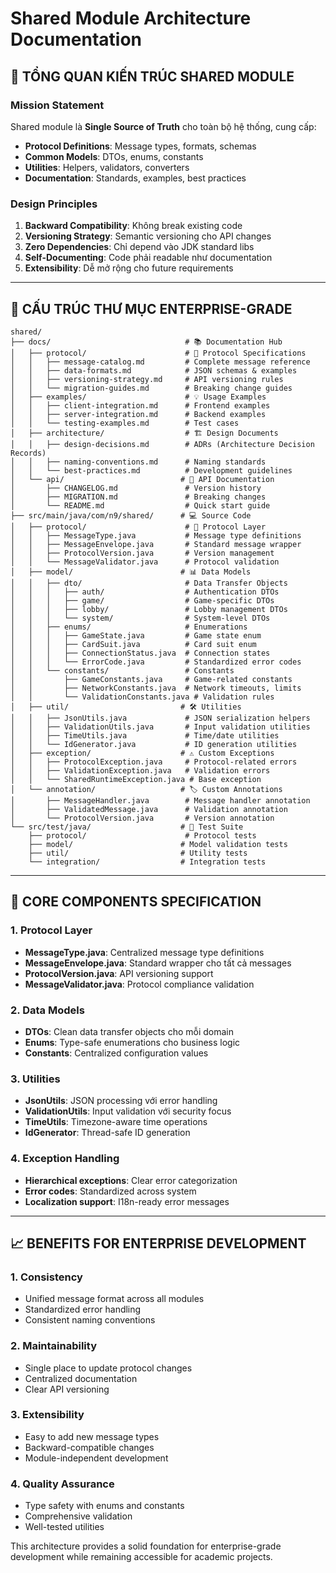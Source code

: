 # Shared Module Architecture Documentation

## 🎯 **TỔNG QUAN KIẾN TRÚC SHARED MODULE**

### **Mission Statement**
Shared module là **Single Source of Truth** cho toàn bộ hệ thống, cung cấp:
- **Protocol Definitions**: Message types, formats, schemas
- **Common Models**: DTOs, enums, constants
- **Utilities**: Helpers, validators, converters
- **Documentation**: Standards, examples, best practices

### **Design Principles**
1. **Backward Compatibility**: Không break existing code
2. **Versioning Strategy**: Semantic versioning cho API changes
3. **Zero Dependencies**: Chỉ depend vào JDK standard libs
4. **Self-Documenting**: Code phải readable như documentation
5. **Extensibility**: Dễ mở rộng cho future requirements

---

## 📁 **CẤU TRÚC THƯ MỤC ENTERPRISE-GRADE**

```
shared/
├── docs/                              # 📚 Documentation Hub
│   ├── protocol/                      # 🔌 Protocol Specifications
│   │   ├── message-catalog.md         # Complete message reference
│   │   ├── data-formats.md            # JSON schemas & examples
│   │   ├── versioning-strategy.md     # API versioning rules
│   │   └── migration-guides.md        # Breaking change guides
│   ├── examples/                      # 💡 Usage Examples
│   │   ├── client-integration.md      # Frontend examples
│   │   ├── server-integration.md      # Backend examples
│   │   └── testing-examples.md        # Test cases
│   ├── architecture/                  # 🏗️ Design Documents
│   │   ├── design-decisions.md        # ADRs (Architecture Decision Records)
│   │   ├── naming-conventions.md      # Naming standards
│   │   └── best-practices.md          # Development guidelines
│   └── api/                          # 📖 API Documentation
│       ├── CHANGELOG.md               # Version history
│       ├── MIGRATION.md               # Breaking changes
│       └── README.md                  # Quick start guide
├── src/main/java/com/n9/shared/      # 💻 Source Code
│   ├── protocol/                      # 🔌 Protocol Layer
│   │   ├── MessageType.java           # Message type definitions
│   │   ├── MessageEnvelope.java       # Standard message wrapper
│   │   ├── ProtocolVersion.java       # Version management
│   │   └── MessageValidator.java      # Protocol validation
│   ├── model/                        # 📊 Data Models
│   │   ├── dto/                       # Data Transfer Objects
│   │   │   ├── auth/                  # Authentication DTOs
│   │   │   ├── game/                  # Game-specific DTOs
│   │   │   ├── lobby/                 # Lobby management DTOs
│   │   │   └── system/                # System-level DTOs
│   │   ├── enums/                     # Enumerations
│   │   │   ├── GameState.java         # Game state enum
│   │   │   ├── CardSuit.java          # Card suit enum
│   │   │   ├── ConnectionStatus.java  # Connection states
│   │   │   └── ErrorCode.java         # Standardized error codes
│   │   └── constants/                 # Constants
│   │       ├── GameConstants.java     # Game-related constants
│   │       ├── NetworkConstants.java  # Network timeouts, limits
│   │       └── ValidationConstants.java # Validation rules
│   ├── util/                         # 🛠️ Utilities
│   │   ├── JsonUtils.java             # JSON serialization helpers
│   │   ├── ValidationUtils.java       # Input validation utilities
│   │   ├── TimeUtils.java             # Time/date utilities
│   │   └── IdGenerator.java           # ID generation utilities
│   ├── exception/                    # ⚠️ Custom Exceptions
│   │   ├── ProtocolException.java     # Protocol-related errors
│   │   ├── ValidationException.java   # Validation errors
│   │   └── SharedRuntimeException.java # Base exception
│   └── annotation/                   # 🏷️ Custom Annotations
│       ├── MessageHandler.java        # Message handler annotation
│       ├── ValidatedMessage.java      # Validation annotation
│       └── ProtocolVersion.java       # Version annotation
└── src/test/java/                    # 🧪 Test Suite
    ├── protocol/                      # Protocol tests
    ├── model/                        # Model validation tests
    ├── util/                         # Utility tests
    └── integration/                  # Integration tests
```

---

## 🎯 **CORE COMPONENTS SPECIFICATION**

### **1. Protocol Layer**
- **MessageType.java**: Centralized message type definitions
- **MessageEnvelope.java**: Standard wrapper cho tất cả messages
- **ProtocolVersion.java**: API versioning support
- **MessageValidator.java**: Protocol compliance validation

### **2. Data Models**
- **DTOs**: Clean data transfer objects cho mỗi domain
- **Enums**: Type-safe enumerations cho business logic
- **Constants**: Centralized configuration values

### **3. Utilities**
- **JsonUtils**: JSON processing với error handling
- **ValidationUtils**: Input validation với security focus
- **TimeUtils**: Timezone-aware time operations
- **IdGenerator**: Thread-safe ID generation

### **4. Exception Handling**
- **Hierarchical exceptions**: Clear error categorization
- **Error codes**: Standardized across system
- **Localization support**: I18n-ready error messages

---

## 📈 **BENEFITS FOR ENTERPRISE DEVELOPMENT**

### **1. Consistency**
- Unified message format across all modules
- Standardized error handling
- Consistent naming conventions

### **2. Maintainability**
- Single place to update protocol changes
- Centralized documentation
- Clear API versioning

### **3. Extensibility**
- Easy to add new message types
- Backward-compatible changes
- Module-independent development

### **4. Quality Assurance**
- Type safety with enums and constants
- Comprehensive validation
- Well-tested utilities

This architecture provides a solid foundation for enterprise-grade development while remaining accessible for academic projects.